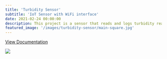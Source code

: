 ```yaml
---
title: 'Turbidity Sensor'
subtitle: 'IoT Sensor with WiFi interface'
date: 2021-02-24 00:00:00
description: This project is a sensor that reads and logs turbidity readings to an SD card. Loggs can be downloaded over Wifi.
featured_image: '/images/turbidity-sensor/main-square.jpg'
---
```

<a href="https://docs.saphi.engineering/turbidity-sensor" class="button button--large">View Documentation</a>

![](/images/turbidity-sensor/main.jpg)

